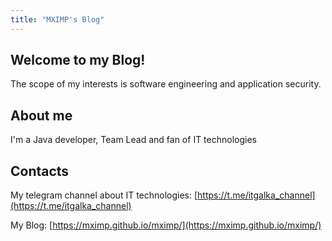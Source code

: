 ```yaml
---
title: "MXIMP's Blog"
---
```


## Welcome to my Blog!

The scope of my interests is software engineering and application security.   

## About me

I'm a Java developer, Team Lead and fan of IT technologies

## Contacts

My telegram channel about IT technologies: [https://t.me/itgalka_channel](https://t.me/itgalka_channel)

My Blog: [https://mximp.github.io/mximp/](https://mximp.github.io/mximp/)
